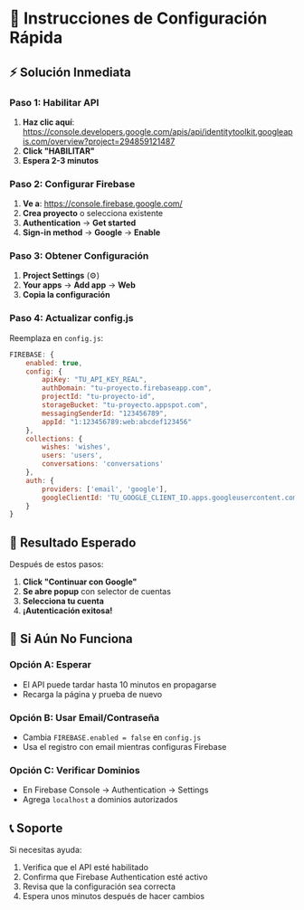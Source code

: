 # 🚀 Instrucciones de Configuración Rápida

## ⚡ Solución Inmediata

### Paso 1: Habilitar API
1. **Haz clic aquí**: https://console.developers.google.com/apis/api/identitytoolkit.googleapis.com/overview?project=294859121487
2. **Click "HABILITAR"**
3. **Espera 2-3 minutos**

### Paso 2: Configurar Firebase
1. **Ve a**: https://console.firebase.google.com/
2. **Crea proyecto** o selecciona existente
3. **Authentication** → **Get started**
4. **Sign-in method** → **Google** → **Enable**

### Paso 3: Obtener Configuración
1. **Project Settings** (⚙️)
2. **Your apps** → **Add app** → **Web**
3. **Copia la configuración**

### Paso 4: Actualizar config.js
Reemplaza en `config.js`:

```javascript
FIREBASE: {
    enabled: true,
    config: {
        apiKey: "TU_API_KEY_REAL",
        authDomain: "tu-proyecto.firebaseapp.com",
        projectId: "tu-proyecto-id",
        storageBucket: "tu-proyecto.appspot.com",
        messagingSenderId: "123456789",
        appId: "1:123456789:web:abcdef123456"
    },
    collections: {
        wishes: 'wishes',
        users: 'users',
        conversations: 'conversations'
    },
    auth: {
        providers: ['email', 'google'],
        googleClientId: 'TU_GOOGLE_CLIENT_ID.apps.googleusercontent.com'
    }
}
```

## 🎯 Resultado Esperado

Después de estos pasos:
1. **Click "Continuar con Google"**
2. **Se abre popup** con selector de cuentas
3. **Selecciona tu cuenta**
4. **¡Autenticación exitosa!**

## 🚨 Si Aún No Funciona

### Opción A: Esperar
- El API puede tardar hasta 10 minutos en propagarse
- Recarga la página y prueba de nuevo

### Opción B: Usar Email/Contraseña
- Cambia `FIREBASE.enabled = false` en `config.js`
- Usa el registro con email mientras configuras Firebase

### Opción C: Verificar Dominios
- En Firebase Console → Authentication → Settings
- Agrega `localhost` a dominios autorizados

## 📞 Soporte

Si necesitas ayuda:
1. Verifica que el API esté habilitado
2. Confirma que Firebase Authentication esté activo
3. Revisa que la configuración sea correcta
4. Espera unos minutos después de hacer cambios